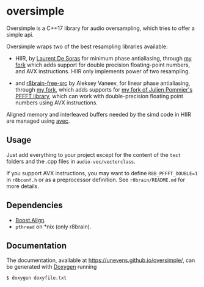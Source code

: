 # oversimple

Oversimple is a C++17 library for audio oversampling, which tries to offer a simple api.

Oversimple wraps two of the best resampling libraries available: 

- HIIR, by [Laurent De Soras](http://ldesoras.free.fr/) for minimum phase antialiasing, through [my fork](https://github.com/unevens/hiir) which adds support for double precision floating-point numbers, and AVX instructions. HIIR only implements power of two resampling.

- and [r8brain-free-src](https://github.com/avaneev/r8brain-free-src) by Aleksey Vaneev, for linear phase antialiasing, through [my fork](https://github.com/unevens/r8brain/tree/include), which adds supports for [my fork of Julien Pommier's PFFFT library](https://github.com/unevens/pffft), which can work with double-precision floating point numbers using AVX instructions.

Aligned memory and interleaved buffers needed by the simd code in HIIR are managed using [avec](https://github.com/unevens/avec).

## Usage

Just add everything to your project except for the content of the `test` folders and the .cpp files in `audio-vec/vectorclass`.

If you support AVX instructions, you may want to define `R8B_PFFFT_DOUBLE=1` in `r8bconf.h` or as a preprocessor definition. See `r8brain/README.md` for more details.

## Dependencies

- [Boost.Align](https://www.boost.org/doc/libs/1_71_0/doc/html/align.html).
- `pthread` on *nix (only r8brain).

## Documentation

The documentation, available at https://unevens.github.io/oversimple/, can be generated with [Doxygen](http://doxygen.nl/) running

```bash
$ doxygen doxyfile.txt
```
